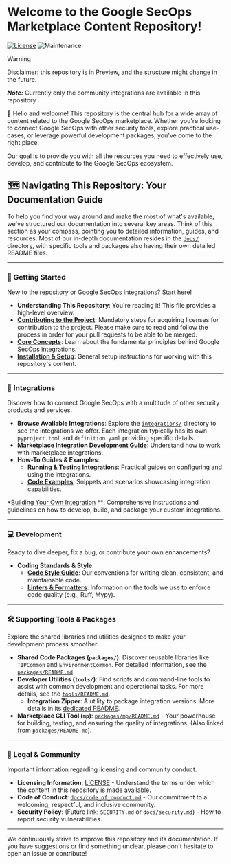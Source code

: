 # Welcome to the Google SecOps Marketplace Content Repository!

[![License](https://img.shields.io/badge/License-Apache%202.0-blue.svg)](LICENSE)
![Maintenance](https://img.shields.io/maintenance/yes/2025)

> [!WARNING]
> Disclaimer: this repository is in Preview, and the structure might change in the future.
>
> **_Note:_** Currently only the community integrations are available in this repository

👋 Hello and welcome! This repository is the central hub for a wide array of content
related to the Google SecOps marketplace. Whether you're looking to connect Google
SecOps with other security tools, explore practical use-cases, or leverage powerful
development packages, you've come to the right place.

Our goal is to provide you with all the resources you need to effectively use, develop,
and contribute to the Google SecOps ecosystem.

## 🗺️ Navigating This Repository: Your Documentation Guide

To help you find your way around and make the most of what's available, we've structured
our documentation into several key areas.
Think of this section as your compass,
pointing you to detailed information, guides, and resources. Most of our in-depth
documentation resides in the [`docs/`](./docs) directory, with specific tools and
packages also having their own detailed README files.

---

### 🚀 Getting Started

New to the repository or Google SecOps integrations? Start here!

* **Understanding This Repository**: You're reading it!
  This file provides a high-level overview.
* **[Contributing to the Project](./docs/contributing.md)**: Mandatory steps for acquiring licenses for contribution to
  the project. Please make sure to read and follow the process in order for your pull requests to be able to be merged.
* **[Core Concepts](./docs/core_concepts.md)**: Learn about the
  fundamental principles behind Google SecOps integrations.
* **[Installation & Setup](./docs/development/installation_guide.md)**: General setup instructions
  for working with this repository's content.

---

### 🔗 Integrations

Discover how to connect Google SecOps with a multitude of other security products and
services.

* **Browse Available Integrations**: Explore the [`integrations/`](./integrations) directory to see the
  integrations we offer. Each integration typically has its own `pyproject.toml` and `definition.yaml` providing
  specific details.
* **[Marketplace Integration Development Guide](./docs/development/README.md)**:
  Understand how to work with marketplace integrations.
* **How-To Guides & Examples**:
    * **[Running & Testing Integrations](./docs/development/integrations/tests.md)**:
      Practical guides on configuring and
      using the integrations.
    * **[Code Examples](./docs/development/integrations/examples.md)**: Snippets and
      scenarios showcasing integration capabilities.

*[Building Your Own Integration](./docs/development/integrations/creating_integrations.md)
**:
Comprehensive
instructions and guidelines on how to develop, build, and package your custom
integrations.

---

### 💻 Development

Ready to dive deeper, fix a bug, or contribute your own enhancements?

* **Coding Standards & Style**:
    * **[Code Style Guide](docs/development/code_style.md)**: Our
      conventions for writing clean, consistent, and maintainable code.
    * **[Linters & Formatters](docs/development/linters_formatters.md)**: Information on
      the tools we use to
      enforce code quality (e.g., Ruff, Mypy).

---

### 🛠️ Supporting Tools & Packages

Explore the shared libraries and utilities designed to make your development process
smoother.

* **Shared Code Packages (`packages/`)**: Discover reusable libraries like `TIPCommon`
  and `EnvironmentCommon`. For detailed information, see the [`packages/README.md`](./packages/README.md).
* **Developer Utilities (`tools/`)**: Find scripts and command-line tools to assist with
  common development and operational tasks. For more details, see the [`tools/README.md`](./tools/README.md).
    * **Integration Zipper**: A utility to package integration versions. More details in
      its [dedicated README](./tools/zip_integration_by_version/README.md).
* **Marketplace CLI Tool (`mp`)**: [`packages/mp/README.md`](./packages/mp/README.md) -
  Your powerhouse for building, testing, and ensuring the quality of integrations. (Also
  linked from `packages/README.md`).

---

### 📜 Legal & Community

Important information regarding licensing and community conduct.

* **Licensing Information**: [LICENSE](./LICENSE) - Understand the terms under which the
  content in this repository is made available.
* **Code of Conduct**: [`docs/code_of_conduct.md`](./docs/code-of-conduct.md) - Our
  commitment to a welcoming, respectful, and inclusive community.
* **Security Policy**: (Future link: `SECURITY.md` or `docs/security.md`) - How to
  report security vulnerabilities.

---

We continuously strive to improve this repository and its documentation. If you have
suggestions or find something unclear, please don't hesitate to open an issue or
contribute!
